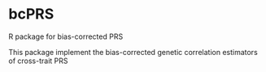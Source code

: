 # bcPRS
R package for bias-corrected PRS

This package implement the bias-corrected genetic correlation estimators of cross-trait PRS
